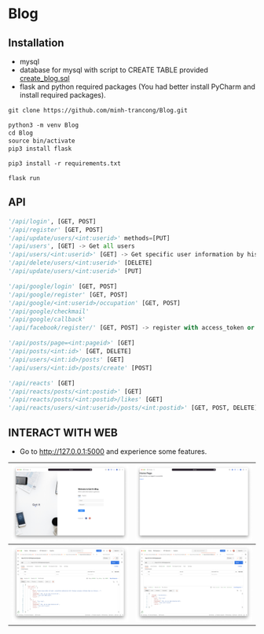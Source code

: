 # Blog
## Installation

- mysql
- database for mysql with script to CREATE TABLE provided [create_blog.sql](./create_blog.sql)
- flask and python required packages (You had better install PyCharm and install required packages).

```shell
git clone https://github.com/minh-trancong/Blog.git
```

```shell
python3 -m venv Blog
cd Blog
source bin/activate
pip3 install flask
```

```shell
pip3 install -r requirements.txt
```

```shell
flask run
```

## API

```python
'/api/login', [GET, POST]
'/api/register' [GET, POST]
'/api/update/users/<int:userid>' methods=[PUT]
'/api/users', [GET] -> Get all users
'/api/users/<int:userid>' [GET] -> Get specific user information by his/her id
'/api/delete/users/<int:userid>' [DELETE]
'/api/update/users/<int:userid>' [PUT]
```

```python
'/api/google/login' [GET, POST]
'/api/google/register' [GET, POST]
'/api/google/<int:userid>/occupation' [GET, POST]
'/api/google/checkmail'
'/api/google/callback'
'/api/facebook/register/' [GET, POST] -> register with access_token or login if exists
```

```python
'/api/posts/page=<int:pageid>' [GET]
'/api/posts/<int:id>' [GET, DELETE]
'/api/users/<int:id>/posts' [GET]
'/api/users/<int:id>/posts/create' [POST]
```

```python
'/api/reacts' [GET]
'/api/reacts/posts/<int:postid>' [GET]
'/api/reacts/posts/<int:postid>/likes' [GET]
'/api/reacts/users/<int:userid>/posts/<int:postid>' [GET, POST, DELETE]
```

## INTERACT WITH WEB

- Go to http://127.0.0.1:5000 and experience some features.

| ![image-20220719084707341](pic/image-20220719084707341.png) | ![image-20220719084700084](pic/image-20220719084700084.png) |
| ----------------------------------------------------------- | ----------------------------------------------------------- |
| ![image-20220719085359163](pic/image-20220719085359163.png) | ![image-20220719085215612](pic/image-20220719085215612.png) |



